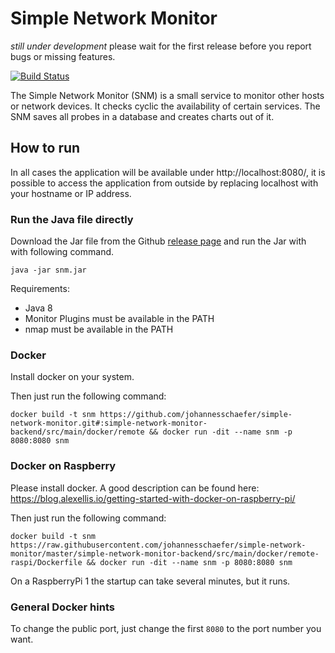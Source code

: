 # Simple Network Monitor

*still under development* please wait for the first release before you report bugs or missing features.

[![Build Status](https://travis-ci.org/johannesschaefer/simple-network-monitor.svg?branch=master)](https://travis-ci.org/johannesschaefer/simple-network-monitor)

The Simple Network Monitor (SNM) is a small service to monitor other hosts or network devices. It checks cyclic the availability of certain services. The SNM saves all probes in a database and creates charts out of it.

## How to run

In all cases the application will be available under http://localhost:8080/, it is possible to access the application from outside by replacing localhost with your hostname or IP address.

### Run the Java file directly

Download the Jar file from the Github [release page](https://github.com/johannesschaefer/simple-network-monitor/releases) and run the Jar with with following command.

```
java -jar snm.jar
```

Requirements:
* Java 8
* Monitor Plugins must be available in the PATH
* nmap must be available in the PATH

### Docker

Install docker on your system.

Then just run the following command:

```
docker build -t snm https://github.com/johannesschaefer/simple-network-monitor.git#:simple-network-monitor-backend/src/main/docker/remote && docker run -dit --name snm -p 8080:8080 snm
```

### Docker on Raspberry

Please install docker. A good description can be found here: https://blog.alexellis.io/getting-started-with-docker-on-raspberry-pi/

Then just run the following command:

```
docker build -t snm https://raw.githubusercontent.com/johannesschaefer/simple-network-monitor/master/simple-network-monitor-backend/src/main/docker/remote-raspi/Dockerfile && docker run -dit --name snm -p 8080:8080 snm
```

On a RaspberryPi 1 the startup can take several minutes, but it runs.

### General Docker hints

To change the public port, just change the first `8080` to the port number you want.
